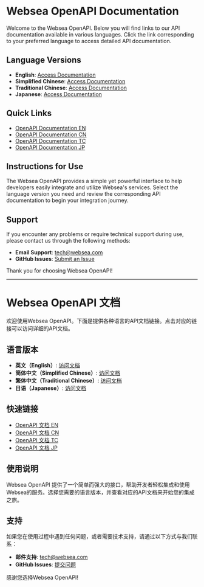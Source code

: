 # Websea OpenAPI Documentation

Welcome to the Websea OpenAPI. Below you will find links to our API documentation available in various languages. Click the link corresponding to your preferred language to access detailed API documentation.

## Language Versions

- **English**: [Access Documentation](https://webseaex.github.io/openapi_en.html)
- **Simplified Chinese**: [Access Documentation](https://webseaex.github.io/zh/)
- **Traditional Chinese**: [Access Documentation](https://webseaex.github.io/openapi_tc.html)
- **Japanese**: [Access Documentation](https://webseaex.github.io/openapi_jp.html)


## Quick Links

- [OpenAPI Documentation EN](https://webseaex.github.io/openapi_en.html)
- [OpenAPI Documentation CN](https://webseaex.github.io/zh/)
- [OpenAPI Documentation TC](https://webseaex.github.io/openapi_tc.html)
- [OpenAPI Documentation JP](https://webseaex.github.io/openapi_jp.html)


## Instructions for Use

The Websea OpenAPI provides a simple yet powerful interface to help developers easily integrate and utilize Websea's services. Select the language version you need and review the corresponding API documentation to begin your integration journey.

## Support

If you encounter any problems or require technical support during use, please contact us through the following methods:

- **Email Support**: [tech@websea.com](mailto:tech@websea.com)
- **GitHub Issues**: [Submit an Issue](https://github.com/webseaex/openapi/issues)

Thank you for choosing Websea OpenAPI!

---

# Websea OpenAPI 文档

欢迎使用Websea OpenAPI。下面是提供各种语言的API文档链接。点击对应的链接可以访问详细的API文档。

## 语言版本

- **英文（English）**: [访问文档](https://webseaex.github.io/openapi_en.html)
- **简体中文（Simplified Chinese）**: [访问文档](https://webseaex.github.io/zh/)
- **繁体中文（Traditional Chinese）**: [访问文档](https://webseaex.github.io/openapi_tc.html)
- **日语（Japanese）**: [访问文档](https://webseaex.github.io/openapi_jp.html)


## 快速链接

- [OpenAPI 文档 EN](https://webseaex.github.io/openapi_en.html)
- [OpenAPI 文档 CN](https://webseaex.github.io/zh/)
- [OpenAPI 文档 TC](https://webseaex.github.io/openapi_tc.html)
- [OpenAPI 文档 JP](https://webseaex.github.io/openapi_jp.html)


## 使用说明

Websea OpenAPI 提供了一个简单而强大的接口，帮助开发者轻松集成和使用Websea的服务。选择您需要的语言版本，并查看对应的API文档来开始您的集成之旅。

## 支持

如果您在使用过程中遇到任何问题，或者需要技术支持，请通过以下方式与我们联系：

- **邮件支持**: [tech@websea.com](mailto:tech@websea.com)
- **GitHub Issues**: [提交问题](https://github.com/webseaex/openapi/issues)

感谢您选择Websea OpenAPI!
